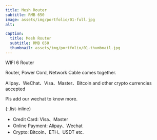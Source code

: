 ```yaml
---
title: Mesh Router
subtitle: RMB 650
image: assets/img/portfolio/01-full.jpg
alt:

caption:
  title: Mesh Router
  subtitle: RMB 650
  thumbnail: assets/img/portfolio/01-thumbnail.jpg
---
```

WIFI 6 Router

Router, Power Cord, Network Cable comes together.

Alipay、WeChat、Visa、Master、Bitcoin and other crypto currencies accepted

Pls add our wechat to know more.

{:.list-inline}
- Credit Card: Visa、Master
- Online Payment: Alipay、Wechat
- Crypto: Bitcoin、ETH、USDT etc.
